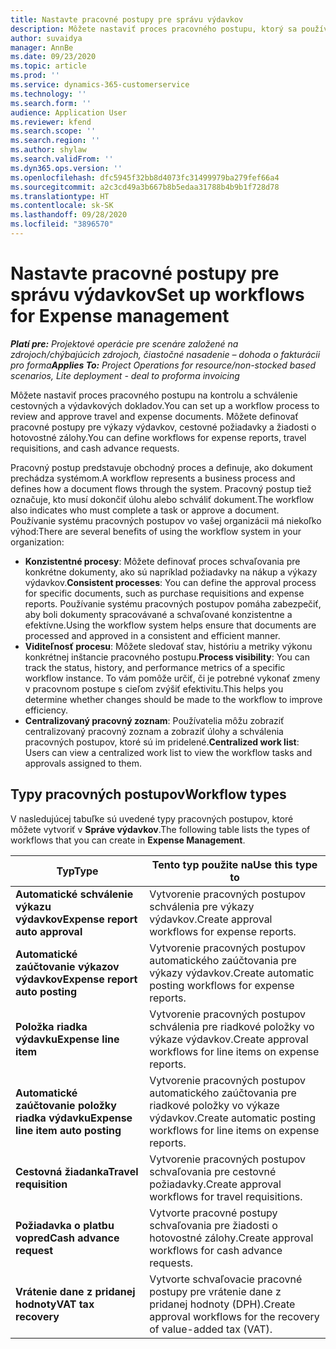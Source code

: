 ```yaml
---
title: Nastavte pracovné postupy pre správu výdavkov
description: Môžete nastaviť proces pracovného postupu, ktorý sa používa na kontrolu a schválenie cestovných a výdavkových dokladov.
author: suvaidya
manager: AnnBe
ms.date: 09/23/2020
ms.topic: article
ms.prod: ''
ms.service: dynamics-365-customerservice
ms.technology: ''
ms.search.form: ''
audience: Application User
ms.reviewer: kfend
ms.search.scope: ''
ms.search.region: ''
ms.author: shylaw
ms.search.validFrom: ''
ms.dyn365.ops.version: ''
ms.openlocfilehash: dfc5945f32bb8d4073fc31499979ba279fef66a4
ms.sourcegitcommit: a2c3cd49a3b667b8b5edaa31788b4b9b1f728d78
ms.translationtype: HT
ms.contentlocale: sk-SK
ms.lasthandoff: 09/28/2020
ms.locfileid: "3896570"
---
```

# <a name="set-up-workflows-for-expense-management"></a><span data-ttu-id="27e01-103">Nastavte pracovné postupy pre správu výdavkov</span><span class="sxs-lookup"><span data-stu-id="27e01-103">Set up workflows for Expense management</span></span>

<span data-ttu-id="27e01-104">_**Platí pre:** Projektové operácie pre scenáre založené na zdrojoch/chýbajúcich zdrojoch, čiastočné nasadenie – dohoda o fakturácii pro forma_</span><span class="sxs-lookup"><span data-stu-id="27e01-104">_**Applies To:** Project Operations for resource/non-stocked based scenarios, Lite deployment - deal to proforma invoicing_</span></span>

<span data-ttu-id="27e01-105">Môžete nastaviť proces pracovného postupu na kontrolu a schválenie cestovných a výdavkových dokladov.</span><span class="sxs-lookup"><span data-stu-id="27e01-105">You can set up a workflow process to review and approve travel and expense documents.</span></span> <span data-ttu-id="27e01-106">Môžete definovať pracovné postupy pre výkazy výdavkov, cestovné požiadavky a žiadosti o hotovostné zálohy.</span><span class="sxs-lookup"><span data-stu-id="27e01-106">You can define workflows for expense reports, travel requisitions, and cash advance requests.</span></span>

<span data-ttu-id="27e01-107">Pracovný postup predstavuje obchodný proces a definuje, ako dokument prechádza systémom.</span><span class="sxs-lookup"><span data-stu-id="27e01-107">A workflow represents a business process and defines how a document flows through the system.</span></span> <span data-ttu-id="27e01-108">Pracovný postup tiež označuje, kto musí dokončiť úlohu alebo schváliť dokument.</span><span class="sxs-lookup"><span data-stu-id="27e01-108">The workflow also indicates who must complete a task or approve a document.</span></span> <span data-ttu-id="27e01-109">Používanie systému pracovných postupov vo vašej organizácii má niekoľko výhod:</span><span class="sxs-lookup"><span data-stu-id="27e01-109">There are several benefits of using the workflow system in your organization:</span></span>

- <span data-ttu-id="27e01-110">**Konzistentné procesy**: Môžete definovať proces schvaľovania pre konkrétne dokumenty, ako sú napríklad požiadavky na nákup a výkazy výdavkov.</span><span class="sxs-lookup"><span data-stu-id="27e01-110">**Consistent processes**: You can define the approval process for specific documents, such as purchase requisitions and expense reports.</span></span> <span data-ttu-id="27e01-111">Používanie systému pracovných postupov pomáha zabezpečiť, aby boli dokumenty spracovávané a schvaľované konzistentne a efektívne.</span><span class="sxs-lookup"><span data-stu-id="27e01-111">Using the workflow system helps ensure that documents are processed and approved in a consistent and efficient manner.</span></span>
- <span data-ttu-id="27e01-112">**Viditeľnosť procesu**: Môžete sledovať stav, históriu a metriky výkonu konkrétnej inštancie pracovného postupu.</span><span class="sxs-lookup"><span data-stu-id="27e01-112">**Process visibility**: You can track the status, history, and performance metrics of a specific workflow instance.</span></span> <span data-ttu-id="27e01-113">To vám pomôže určiť, či je potrebné vykonať zmeny v pracovnom postupe s cieľom zvýšiť efektivitu.</span><span class="sxs-lookup"><span data-stu-id="27e01-113">This helps you determine whether changes should be made to the workflow to improve efficiency.</span></span>
- <span data-ttu-id="27e01-114">**Centralizovaný pracovný zoznam**: Používatelia môžu zobraziť centralizovaný pracovný zoznam a zobraziť úlohy a schválenia pracovných postupov, ktoré sú im pridelené.</span><span class="sxs-lookup"><span data-stu-id="27e01-114">**Centralized work list**: Users can view a centralized work list to view the workflow tasks and approvals assigned to them.</span></span> 

## <a name="workflow-types"></a><span data-ttu-id="27e01-115">Typy pracovných postupov</span><span class="sxs-lookup"><span data-stu-id="27e01-115">Workflow types</span></span>

<span data-ttu-id="27e01-116">V nasledujúcej tabuľke sú uvedené typy pracovných postupov, ktoré môžete vytvoriť v **Správe výdavkov**.</span><span class="sxs-lookup"><span data-stu-id="27e01-116">The following table lists the types of workflows that you can create in **Expense Management**.</span></span>


|              <span data-ttu-id="27e01-117"><strong>Typ</strong></span><span class="sxs-lookup"><span data-stu-id="27e01-117"><strong>Type</strong></span></span>              |                   <span data-ttu-id="27e01-118"><strong>Tento typ použite na</strong></span><span class="sxs-lookup"><span data-stu-id="27e01-118"><strong>Use this type to</strong></span></span>                   |
|-------------------------------------------------|-----------------------------------------------------------------------|
|   <span data-ttu-id="27e01-119"><strong>Automatické schválenie výkazu výdavkov</strong></span><span class="sxs-lookup"><span data-stu-id="27e01-119"><strong>Expense report auto approval</strong></span></span> |            <span data-ttu-id="27e01-120">Vytvorenie pracovných postupov schválenia pre výkazy výdavkov.</span><span class="sxs-lookup"><span data-stu-id="27e01-120">Create approval workflows for expense reports.</span></span>             |
|  <span data-ttu-id="27e01-121"><strong>Automatické zaúčtovanie výkazov výdavkov</strong></span><span class="sxs-lookup"><span data-stu-id="27e01-121"><strong>Expense report auto posting</strong></span></span>   |        <span data-ttu-id="27e01-122">Vytvorenie pracovných postupov automatického zaúčtovania pre výkazy výdavkov.</span><span class="sxs-lookup"><span data-stu-id="27e01-122">Create automatic posting workflows for expense reports.</span></span>        |
|       <span data-ttu-id="27e01-123"><strong>Položka riadka výdavku</strong></span><span class="sxs-lookup"><span data-stu-id="27e01-123"><strong>Expense line item</strong></span></span>        |     <span data-ttu-id="27e01-124">Vytvorenie pracovných postupov schválenia pre riadkové položky vo výkaze výdavkov.</span><span class="sxs-lookup"><span data-stu-id="27e01-124">Create approval workflows for line items on expense reports.</span></span>      |
| <span data-ttu-id="27e01-125"><strong>Automatické zaúčtovanie položky riadka výdavku</strong></span><span class="sxs-lookup"><span data-stu-id="27e01-125"><strong>Expense line item auto posting</strong></span></span> | <span data-ttu-id="27e01-126">Vytvorenie pracovných postupov automatického zaúčtovania pre riadkové položky vo výkaze výdavkov.</span><span class="sxs-lookup"><span data-stu-id="27e01-126">Create automatic posting workflows for line items on expense reports.</span></span> |
|       <span data-ttu-id="27e01-127"><strong>Cestovná žiadanka</strong></span><span class="sxs-lookup"><span data-stu-id="27e01-127"><strong>Travel requisition</strong></span></span>       |          <span data-ttu-id="27e01-128">Vytvorenie pracovných postupov schvaľovania pre cestovné požiadavky.</span><span class="sxs-lookup"><span data-stu-id="27e01-128">Create approval workflows for travel requisitions.</span></span>           |
|      <span data-ttu-id="27e01-129"><strong>Požiadavka o platbu vopred</strong></span><span class="sxs-lookup"><span data-stu-id="27e01-129"><strong>Cash advance request</strong></span></span>      |         <span data-ttu-id="27e01-130">Vytvorte pracovné postupy schvaľovania pre žiadosti o hotovostné zálohy.</span><span class="sxs-lookup"><span data-stu-id="27e01-130">Create approval workflows for cash advance requests.</span></span>          |
|        <span data-ttu-id="27e01-131"><strong>Vrátenie dane z pridanej hodnoty</strong></span><span class="sxs-lookup"><span data-stu-id="27e01-131"><strong>VAT tax recovery</strong></span></span>        | <span data-ttu-id="27e01-132">Vytvorte schvaľovacie pracovné postupy pre vrátenie dane z pridanej hodnoty (DPH).</span><span class="sxs-lookup"><span data-stu-id="27e01-132">Create approval workflows for the recovery of value-added tax (VAT).</span></span>  |
